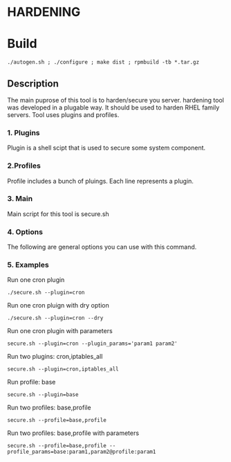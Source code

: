 # HARDENING


# Build

```
./autogen.sh ; ./configure ; make dist ; rpmbuild -tb *.tar.gz
```

## Description
The main puprose of this tool is to harden/secure you server.
hardening tool was developed in a plugable way. It should be used to harden RHEL family servers. Tool uses plugins and profiles.

### 1. Plugins

Plugin is a shell scipt that is used to secure some system component.

### 2.Profiles

Profile includes a bunch of pluings. Each line represents a plugin.

### 3. Main

Main script for this tool is secure.sh

### 4. Options

The following are general options you can use with this command.

### 5. Examples

Run one cron plugin

```
./secure.sh --plugin=cron
```

Run one cron pluign with dry option

```
./secure.sh --plugin=cron --dry
```

Run one cron plugin with parameters

```
secure.sh --plugin=cron --plugin_params='param1 param2'
```

Run two plugins: cron,iptables_all

```
secure.sh --plugin=cron,iptables_all
```

Run profile: base

```secure.sh --plugin=base```

Run two profiles: base,profile

```
secure.sh --profile=base,profile
```

Run two profiles: base,profile with parameters

```
secure.sh --profile=base,profile --profile_params=base:param1,param2@profile:param1
```
